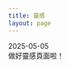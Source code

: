 ```yaml
---
title: 靈感
layout: page
---
```


<div class="inspiration-list">
<div class="inspiration-card">
				<div class="inspiration-card-inner">
      <div class="inspiration-date">2025-05-05</div>
      <div class="inspiration-content">做好靈感頁面啦！</div>
		</div>
    </div>
</div>